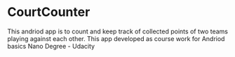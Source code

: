# CourtCounter
This andriod app is to count and keep track of collected points of two teams playing against each other.
This app developed as course work for Andriod basics Nano Degree - Udacity 
